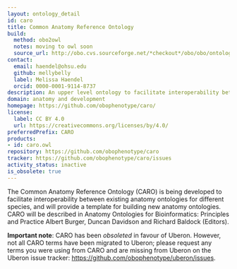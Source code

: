 ```yaml
---
layout: ontology_detail
id: caro
title: Common Anatomy Reference Ontology
build:
  method: obo2owl
  notes: moving to owl soon
  source_url: http://obo.cvs.sourceforge.net/*checkout*/obo/obo/ontology/anatomy/caro/caro.obo
contact:
  email: haendel@ohsu.edu
  github: mellybelly
  label: Melissa Haendel
  orcid: 0000-0001-9114-8737
description: An upper level ontology to facilitate interoperability between existing anatomy ontologies for different species
domain: anatomy and development
homepage: https://github.com/obophenotype/caro/
license:
  label: CC BY 4.0
  url: https://creativecommons.org/licenses/by/4.0/
preferredPrefix: CARO
products:
- id: caro.owl
repository: https://github.com/obophenotype/caro
tracker: https://github.com/obophenotype/caro/issues
activity_status: inactive
is_obsolete: true
---
```


The Common Anatomy Reference Ontology (CARO) is being developed to facilitate interoperability between existing anatomy ontologies for different species, and will provide a template for building new anatomy ontologies. CARO will be described in Anatomy Ontologies for Bioinformatics: Principles and Practice Albert Burger, Duncan Davidson and Richard Baldock (Editors).

**Important note**: CARO has been _obsoleted_ in favour of Uberon.
However, not all CARO terms have been migrated to Uberon; please request any terms you were using from CARO and are missing from Uberon on the Uberon issue tracker: https://github.com/obophenotype/uberon/issues.
